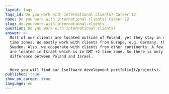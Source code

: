 ```yaml
---
layout: faqs
faqs_id: Do you work with international clients? Career 12
name: Do you work with international clients? Career 12
slug: do-you-work-with-international-clients
question: Do you work with international clients?
answer: >-
  Most of our clients are located outside of Poland, yet they stay in similar
  time zones. We mostly work with clients from Europe, e.g. Germany, the UK, and
  Sweden. Also, we cooperate with clients from other continents. A few of them
  are located in Israel which is in GMT +2 time zone. So there is only a 1-hour
  difference between Poland and Israel.


  Here you will find our [software development portfolio](/projects).
published: true
show_on_career: true
language: en
---
```

